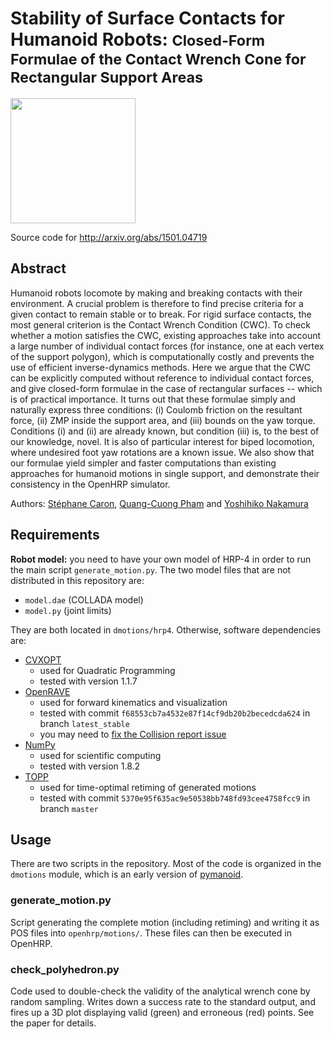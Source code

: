 # Stability of Surface Contacts for Humanoid Robots: <small>Closed-Form Formulae of the Contact Wrench Cone for Rectangular Support Areas</small>

<img src="https://raw.githubusercontent.com/Tastalian/surface-contacts-icra-2015/master/.illustration.png" height="200" />

Source code for http://arxiv.org/abs/1501.04719

## Abstract

Humanoid robots locomote by making and breaking contacts with their
environment. A crucial problem is therefore to find precise criteria for
a given contact to remain stable or to break. For rigid surface contacts, the
most general criterion is the Contact Wrench Condition (CWC). To check whether
a motion satisfies the CWC, existing approaches take into account a large
number of individual contact forces (for instance, one at each vertex of the
support polygon), which is computationally costly and prevents the use of
efficient inverse-dynamics methods. Here we argue that the CWC can be
explicitly computed without reference to individual contact forces, and give
closed-form formulae in the case of rectangular surfaces -- which is of
practical importance. It turns out that these formulae simply and naturally
express three conditions: (i) Coulomb friction on the resultant force, (ii) ZMP
inside the support area, and (iii) bounds on the yaw torque. Conditions (i) and
(ii) are already known, but condition (iii) is, to the best of our knowledge,
novel. It is also of particular interest for biped locomotion, where undesired
foot yaw rotations are a known issue. We also show that our formulae yield
simpler and faster computations than existing approaches for humanoid motions
in single support, and demonstrate their consistency in the OpenHRP simulator. 

Authors:
[Stéphane Caron](https://scaron.info),
[Quang-Cuong Pham](https://www.normalesup.org/~pham/) and
[Yoshihiko Nakamura](http://www.ynl.t.u-tokyo.ac.jp/)

## Requirements

**Robot model:** you need to have your own model of HRP-4 in order to run the
main script `generate_motion.py`. The two model files that are not distributed
in this repository are: 

- `model.dae` (COLLADA model) 
- `model.py` (joint limits)

They are both located in `dmotions/hrp4`. Otherwise, software dependencies are:

- [CVXOPT](http://cvxopt.org/)
  - used for Quadratic Programming
  - tested with version 1.1.7
- [OpenRAVE](https://github.com/rdiankov/openrave)
  - used for forward kinematics and visualization
  - tested with commit `f68553cb7a4532e87f14cf9db20b2becedcda624` in branch
    `latest_stable`
  - you may need to [fix the Collision report issue](https://github.com/rdiankov/openrave/issues/333#issuecomment-72191884)
- [NumPy](http://www.numpy.org/)
  - used for scientific computing
  - tested with version 1.8.2
- [TOPP](https://github.com/quangounet/TOPP)
  - used for time-optimal retiming of generated motions
  - tested with commit `5370e95f635ac9e50538bb748fd93cee4758fcc9` in branch
    `master`

## Usage

There are two scripts in the repository. Most of the code is organized in the
`dmotions` module, which is an early version of
[pymanoid](https://github.com/Tastalian/pymanoid).

### generate\_motion.py

Script generating the complete motion (including retiming) and writing it as
POS files into `openhrp/motions/`. These files can then be executed in OpenHRP.

### check\_polyhedron.py

Code used to double-check the validity of the analytical wrench cone by random
sampling. Writes down a success rate to the standard output, and fires up a 3D
plot displaying valid (green) and erroneous (red) points. See the paper for
details.
